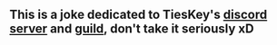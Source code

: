 ## This is a joke dedicated to TiesKey's [discord server](https://discord.com/invite/2sePv3hZEg) and [guild](https://plancke.io/hypixel/guild/name/TiesKey%20Fanclub), don't take it seriously xD
